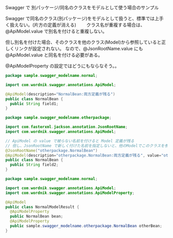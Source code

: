 Swagger で 別パッケージ/同名のクラスをモデルとして使う場合のサンプル

Swagger で同名のクラス(別パッケージ)をモデルとして扱うと、標準では上手く扱えない。(片方の定義が消える)　　
クラス名が重複する場合は、@ApiModel.value で別名を付けると重複しない。  

但し別名を付けた場合、そのクラスを他のクラス(Model)から参照していると正しくリンクが設定されない。
なので、@JsonRootName.value にも @ApiModel.value と同名を付ける必要がある。
  
@ApiModelProperty の設定ではどうにもならなそう。。


```java
package sample.swagger_modelname.normal;

import com.wordnik.swagger.annotations.ApiModel;

@ApiModel(description="NormalBean:両方定義が残る")
public class NormalBean {
  public String field1;
}
```
```java
package sample.swagger_modelname.otherpackage;

import com.fasterxml.jackson.annotation.JsonRootName;
import com.wordnik.swagger.annotations.ApiModel;

// ApiModel の value で被らない名前を付けると Model 定義が残る
// 但し、JsonRootName で新しく付けた名前を指定しないと、他のModelでこのクラスを参照している時にリンクが機能しない
@JsonRootName("otherpackage.NormalBean")
@ApiModel(description="otherpackage.NormalBean:両方定義が残る", value="otherpackage.NormalBean")
public class NormalBean {
  public String field2;
}
```

```java
package sample.swagger_modelname.normal;

import com.wordnik.swagger.annotations.ApiModel;
import com.wordnik.swagger.annotations.ApiModelProperty;

@ApiModel
public class NormalModelResult {
  @ApiModelProperty
  public NormalBean bean;
  @ApiModelProperty
  public sample.swagger_modelname.otherpackage.NormalBean otherBean;
}
```